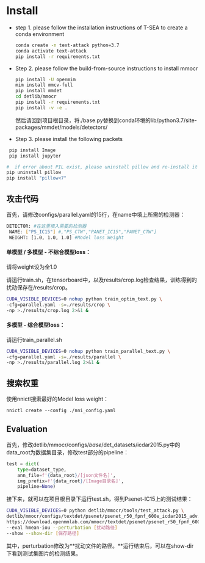 # Install 

- step 1. please follow the installation instructions of T-SEA to create a conda environment

  ```bash
  conda create -n text-attack python=3.7
  conda activate text-attack
  pip install -r requirements.txt
  ```

- Step 2. please follow the build-from-source instructions to install mmocr

  ```bash
  pip install -U openmim
  mim install mmcv-full
  pip install mmdet
  cd detlib/mmocr
  pip install -r requirements.txt
  pip install -v -e .
  ```

  然后请回到项目根目录，将./base.py替换到conda环境的lib/python3.7/site-packages/mmdet/models/detectors/

- Step 3. please install the following packets

```python
 pip install Image
 pip install jupyter

#  if error about PIL exist, please uninstall pillow and re-install it with lower version
pip uninstall pillow
pip install "pillow<7"
```

## 攻击代码

首先，请修改configs/parallel.yaml的15行，在name中填上所需的检测器：

```bash
DETECTOR: #在这里填入需要的检测器
 NAME: ["PS_IC15"] #,"PS_CTW","PANET_IC15","PANET_CTW"]
 WEIGHT: [1.0, 1.0, 1.0] #Model loss Weight
```

#### 单模型 / 多模型 - 不综合模型loss：

请将weight设为全1.0

请运行train.sh，在tensorboard中，以及results/crop.log检查结果，训练得到的扰动保存在/results/crop。

```bash
CUDA_VISIBLE_DEVICES=0 nohup python train_optim_text.py \
-cfg=parallel.yaml -s=./results/crop \
-np >./results/crop.log 2>&1 &
```

#### 多模型 - 综合模型loss：

请运行train_parallel.sh

```bash
CUDA_VISIBLE_DEVICES=0 nohup python train_parallel_text.py \
-cfg=parallel.yaml -s=./results/parallel \
-np >./results/parallel.log 2>&1 &
```

## 搜索权重

使用nnictl搜索最好的Model loss weight：

```
nnictl create --config ./nni_config.yaml 
```

## Evaluation

首先，修改detlib/mmocr/configs/_base_/det_datasets/icdar2015.py中的data_root为数据集目录，修改test部分的pipeline：

```python
test = dict(
    type=dataset_type,
    ann_file=f'{data_root}/[json文件名]',
    img_prefix=f'{data_root}/[Image目录名]',
    pipeline=None)
```

接下来，就可以在项目根目录下运行test.sh，得到Psenet-IC15上的测试结果：

```bash
CUDA_VISIBLE_DEVICES=0 python detlib/mmocr/tools/test_attack.py \
detlib/mmocr/configs/textdet/psenet/psenet_r50_fpnf_600e_icdar2015_adv.py \
https://download.openmmlab.com/mmocr/textdet/psenet/psenet_r50_fpnf_600e_icdar2015_pretrain-eefd8fe6.pth \
--eval hmean-iou --perturbation [扰动路径]
--show --show-dir [保存路径]
```

其中，perturbation修改为**扰动文件的路径。**运行结束后，可以在show-dir下看到测试集图片的检测结果。
